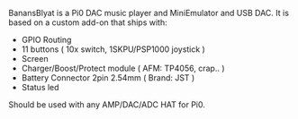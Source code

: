 BanansBlyat is a Pi0 DAC music player and MiniEmulator and USB DAC.
It is based on a custom add-on that ships with:
- GPIO Routing
- 11 buttons ( 10x switch, 1SKPU/PSP1000 joystick )
- Screen
- Charger/Boost/Protect module ( AFM: TP4056, crap.. )
- Battery Connector 2pin 2.54mm ( Brand: JST )
- Status led

Should be used with any AMP/DAC/ADC HAT for Pi0.

